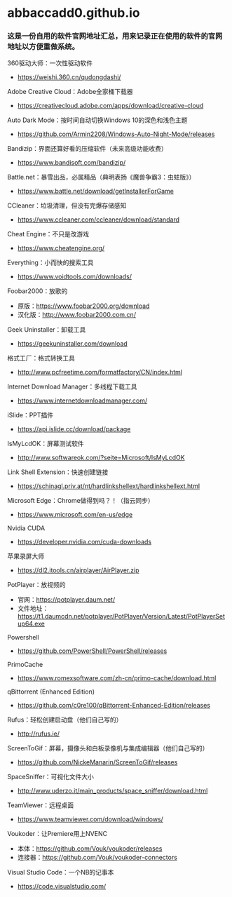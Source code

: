 # abbaccadd0.github.io
### 这是一份自用的软件官网地址汇总，用来记录正在使用的软件的官网地址以方便重做系统。

360驱动大师：一次性驱动软件
- https://weishi.360.cn/qudongdashi/

Adobe Creative Cloud：Adobe全家桶下载器
- https://creativecloud.adobe.com/apps/download/creative-cloud

Auto Dark Mode：按时间自动切换Windows 10的深色和浅色主题
- https://github.com/Armin2208/Windows-Auto-Night-Mode/releases

Bandizip：界面还算好看的压缩软件（未来高级功能收费）
- https://www.bandisoft.com/bandizip/

Battle.net：暴雪出品，必属精品（典明表扬《魔兽争霸3：虫蛀版》）
- https://www.battle.net/download/getInstallerForGame

CCleaner：垃圾清理，但没有完爆存储感知
- https://www.ccleaner.com/ccleaner/download/standard

Cheat Engine：不只是改游戏
- https://www.cheatengine.org/

Everything：小而快的搜索工具
- https://www.voidtools.com/downloads/

Foobar2000：放歌的
- 原版：https://www.foobar2000.org/download
- 汉化版：http://www.foobar2000.com.cn/

Geek Uninstaller：卸载工具
- https://geekuninstaller.com/download

格式工厂：格式转换工具
- http://www.pcfreetime.com/formatfactory/CN/index.html

Internet Download Manager：多线程下载工具
- https://www.internetdownloadmanager.com/

iSlide：PPT插件
- https://api.islide.cc/download/package

IsMyLcdOK：屏幕测试软件
- http://www.softwareok.com/?seite=Microsoft/IsMyLcdOK

Link Shell Extension：快速创建链接
- https://schinagl.priv.at/nt/hardlinkshellext/hardlinkshellext.html

Microsoft Edge：Chrome做得到吗？！（指云同步）
- https://www.microsoft.com/en-us/edge

Nvidia CUDA
- https://developer.nvidia.com/cuda-downloads

苹果录屏大师
- https://dl2.itools.cn/airplayer/AirPlayer.zip

PotPlayer：放视频的
- 官网：https://potplayer.daum.net/
- 文件地址：https://t1.daumcdn.net/potplayer/PotPlayer/Version/Latest/PotPlayerSetup64.exe

Powershell
- https://github.com/PowerShell/PowerShell/releases

PrimoCache
- https://www.romexsoftware.com/zh-cn/primo-cache/download.html

qBittorrent (Enhanced Edition)
- https://github.com/c0re100/qBittorrent-Enhanced-Edition/releases

Rufus：轻松创建启动盘（他们自己写的）
- http://rufus.ie/

ScreenToGif：屏幕，摄像头和白板录像机与集成编辑器（他们自己写的）
- https://github.com/NickeManarin/ScreenToGif/releases

SpaceSniffer：可视化文件大小
- http://www.uderzo.it/main_products/space_sniffer/download.html

TeamViewer：远程桌面
- https://www.teamviewer.com/download/windows/

Voukoder：让Premiere用上NVENC
- 本体：https://github.com/Vouk/voukoder/releases
- 连接器：https://github.com/Vouk/voukoder-connectors

Visual Studio Code：一个NB的记事本
- https://code.visualstudio.com/
